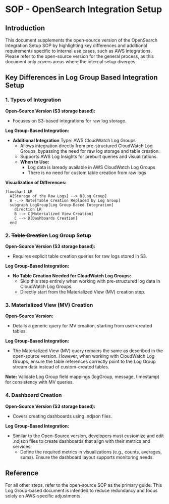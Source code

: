 # SOP - OpenSearch Integration Setup

## Introduction

This document supplements the open-source version of the OpenSearch Integration Setup SOP by highlighting key differences and additional requirements specific to internal use cases, such as AWS integrations. Please refer to the open-source version for the general process, as this document only covers areas where the internal setup diverges.

## Key Differences in Log Group Based Integration Setup

### 1. Types of Integration

**Open-Source Version (S3 storage based):**
- Focuses on S3-based integrations for raw log storage.

**Log Group-Based Integration:**
- **Additional Integration** Type: AWS CloudWatch Log Groups
  - Allows integration directly from pre-structured CloudWatch Log Groups, bypassing the need for raw log storage and table creation.
  - Supports AWS Log Insights for prebuilt queries and visualizations.
  - **When to Use:**
    - Log data is laready available in AWS CloudWatch Log Groups
    - There is no need for custom table creation from raw logs

**Visualization of Differences:**
```mermaid
flowchart LR
  A[Storage of the Raw Logs] --> B[Log Group]
  B -.-> Note[Table Creation Replaced by Log Group]
  subgraph LogGroup[Log Group-Based Integration]
    direction LR
    B --> C[Materialized View Creation]
    C --> D[Dashboards Creation]
  end
```

### 2. ~~Table Creation~~ Log Group Setup

**Open-Source Version (S3 storage based):**
- Requires explicit table creation queries for raw logs stored in S3.

**Log Group-Based Integration:**
- **No Table Creation Needed for CloudWatch Log Groups:**
  - Skip this step entirely when working with pre-structured log data in CloudWatch Log Groups.
  - Directly start from the Materialized View (MV) creation step.

### 3. Materialized View (MV) Creation

**Open-Source Version:**
- Details a generic query for MV creation, starting from user-created tables.

**Log Group-Based Integration:**
- The Materialized View (MV) query remains the same as described in the open-source version. However, when working with CloudWatch Log Groups, ensure the table references correctly point to the Log Group stream data instead of custom-created tables.

**Note:** Validate Log Group field mappings (logGroup, message, timestamp) for consistency with MV queries.

### 4. Dashboard Creation

**Open-Source Version (S3 storage based):**
- Covers creating dashboards using .ndjson files.

**Log Group-Based Integration:**
- Similar to the Open-Source version, developers must customize and edit .ndjson files to create dashboards that align with their metrics and services:
  - Define the required metrics in visualizations (e.g., counts, averages, sums).
  Ensure the dashboard layout supports monitoring needs.

## Reference

For all other steps, refer to the open-source SOP as the primary guide. This Log Group-based document is intended to reduce redundancy and focus solely on AWS-specific adjustments.
